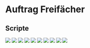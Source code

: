 # Auftrag Freifächer
## Scripte
![](subquery_pic/ff1.jpg) 
![](subquery_pic/ff2.jpg) 
![](subquery_pic/ff3.jpg) 
![](subquery_pic/ff4.jpg) 
![](subquery_pic/ff5.jpg) 
![](subquery_pic/ff6.jpg) 
![](subquery_pic/ff7.jpg) 
![](subquery_pic/ff8.jpg)
![](subquery_pic/ff10.jpg) 
![](subquery_pic/ff9.jpg) 

